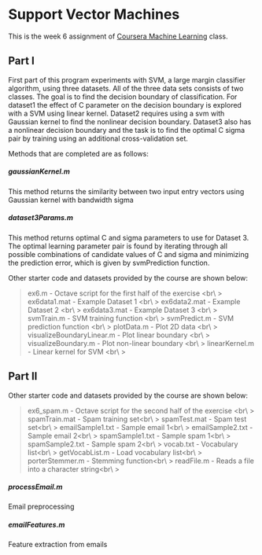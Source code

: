 Support Vector Machines
=====
This is the week 6 assignment of [Coursera Machine Learning](https://www.coursera.org/course/ml) class.

Part I
-------
First part of this program experiments with SVM, a large margin classifier algorithm, using three datasets. All of the three data sets consists of two classes. The goal is to find the decision boundary of classification. For dataset1 the effect of C parameter on the decision boundary is explored with a SVM using linear kernel. Dataset2 requires using a svm with Gaussian kernel to find the nonlinear decision boundary. Dataset3 also has a nonlinear decision boundary and the task is to find the optimal C sigma pair by training using an additional cross-validation set.

Methods that are completed are as follows:

##### gaussianKernel.m 
This method returns the similarity between two input entry vectors using Gaussian kernel with bandwidth sigma

##### dataset3Params.m 
This method returns optimal C and sigma parameters to use for Dataset 3. The optimal learning parameter pair is found by iterating through all possible combinations of candidate values of C and sigma and minimizing the prediction error, which is given by svmPrediction function.

Other starter code and datasets provided by the course are shown below:

> ex6.m - Octave script for the first half of the exercise <br\ >
> ex6data1.mat - Example Dataset 1 <br\ >
> ex6data2.mat - Example Dataset 2 <br\ >
> ex6data3.mat - Example Dataset 3 <br\ >
> svmTrain.m - SVM training function <br\ >
> svmPredict.m - SVM prediction function <br\ >
> plotData.m - Plot 2D data <br\ >
> visualizeBoundaryLinear.m - Plot linear boundary <br\ >
> visualizeBoundary.m - Plot non-linear boundary <br\ >
> linearKernel.m - Linear kernel for SVM <br\ >


Part II
-------

Other starter code and datasets provided by the course are shown below:

> ex6_spam.m - Octave script for the second half of the exercise <br\ >
> spamTrain.mat - Spam training set<br\ >
> spamTest.mat - Spam test set<br\ >
> emailSample1.txt - Sample email 1<br\ >
> emailSample2.txt - Sample email 2<br\ >
> spamSample1.txt - Sample spam 1<br\ >
> spamSample2.txt - Sample spam 2<br\ >
> vocab.txt - Vocabulary list<br\ >
> getVocabList.m - Load vocabulary list<br\ >
> porterStemmer.m - Stemming function<br\ >
> readFile.m - Reads a file into a character string<br\ >

##### processEmail.m 
Email preprocessing
##### emailFeatures.m
Feature extraction from emails
